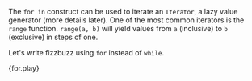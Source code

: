 The `for in` construct can be used to iterate an `Iterator`, a lazy value
generator (more details later). One of the most common iterators is the `range`
function. `range(a, b)` will yield values from `a` (inclusive) to `b`
(exclusive) in steps of one.

Let's write fizzbuzz using `for` instead of `while`.

{for.play}
